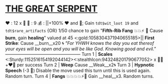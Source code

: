 # [__**THE GREAT SERPENT**__](<https://youtu.be/wlF0-Qs2xkI>)
❤️ : 12 x 👥
🔷 : 9
💰 : ||+100% ❤️ and 🔷; Gain `tdt$wit_loot 19` and `tdt$rare_artifacts` {OR} 1/50 chance to gain "**Fifth-Rib Fang** 💥💥⚡  🔀 Cause __burn__, gain __healing__" valued at 45 <:gold:1058304371940655185>||
**First Strike**: Cause __burn__x20 🌀 
*"For YHWH knows the day you eat thereof your eyes will be open and you will be like God. Knowing good and evil."*
—————————————————
Turn 1  | **Scales** <:Sturdy:1152516154192044142><:stealthIcon:943248201790677052> x 👥🔀 +❤️🔷 per success
Turn 2 | **Weep** Cause __Weak__x2🌀
Turn 3 | **Hypnotic Speech** (-3 🔷) Disable the move used this turn until this is used again. Random turn.
Turn 4 | **Fangs** 💥💥💥💥⚡🔀 Gain __heal__x3. Random turns.
